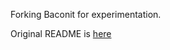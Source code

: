Forking Baconit for experimentation. 

Original README is [here](https://github.com/QuinnDamerell/Baconit#baconit)

